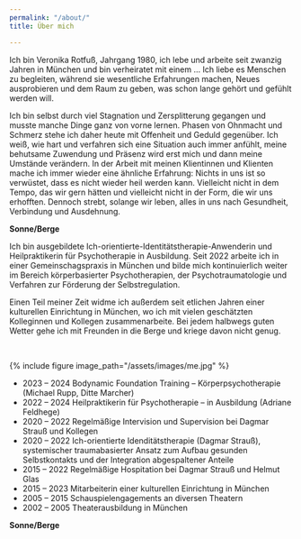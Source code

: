 ```yaml
---
permalink: "/about/"
title: Über mich

---
```

Ich bin Veronika Rotfuß, Jahrgang 1980, ich lebe und arbeite seit zwanzig Jahren in München und bin verheiratet mit einem ... Ich liebe es Menschen zu begleiten, während sie wesentliche Erfahrungen machen, Neues ausprobieren und dem Raum zu geben, was schon lange gehört und gefühlt werden will.

Ich bin selbst durch viel Stagnation und Zersplitterung gegangen und musste manche Dinge ganz von vorne lernen. Phasen von Ohnmacht und Schmerz stehe ich daher heute mit Offenheit und Geduld gegenüber. Ich weiß, wie hart und verfahren sich eine Situation auch immer anfühlt, meine behutsame Zuwendung und Präsenz wird erst mich und dann meine Umstände verändern. In der Arbeit mit meinen Klientinnen und Klienten mache ich immer wieder eine ähnliche Erfahrung: Nichts in uns ist so verwüstet, dass es nicht wieder heil werden kann. Vielleicht nicht in dem Tempo, das wir gern hätten und vielleicht nicht in der Form, die wir uns erhofften. Dennoch strebt, solange wir leben, alles in uns nach Gesundheit, Verbindung und Ausdehnung.

**Sonne/Berge**

Ich bin ausgebildete Ich-orientierte-Identitätstherapie-Anwenderin und Heilpraktikerin für Psychotherapie in Ausbildung. Seit 2022 arbeite ich in einer Gemeinschagspraxis in München und bilde mich kontinuierlich weiter im Bereich körperbasierter Psychotherapien, der Psychotraumatologie und Verfahren zur Förderung der Selbstregulation.

Einen Teil meiner Zeit widme ich außerdem seit etlichen Jahren einer kulturellen Einrichtung in München, wo ich mit vielen geschätzten Kolleginnen und Kollegen zusammenarbeite. Bei jedem halbwegs guten Wetter gehe ich mit Freunden in die Berge und kriege davon nicht genug.

<br>

{% include figure image_path="/assets/images/me.jpg" %}

* 2023 – 2024 Bodynamic Foundation Training – Körperpsychotherapie   (Michael Rupp, Ditte Marcher)
* 2022 – 2024 Heilpraktikerin für Psychotherapie – in Ausbildung (Adriane Feldhege)
* 2020 – 2022 Regelmäßige Intervision und Supervision bei Dagmar Strauß und Kollegen
* 2020 – 2022 Ich-orientierte Idenditätstherapie (Dagmar Strauß), systemischer traumabasierter Ansatz zum Aufbau gesunden Selbstkontakts und der Integration abgespaltener Anteile
* 2015 – 2022 Regelmäßige Hospitation bei Dagmar Strauß und Helmut Glas
* 2015 – 2023 Mitarbeiterin einer kulturellen Einrichtung in München
* 2005 – 2015 Schauspielengagements an diversen Theatern
* 2002 – 2005 Theaterausbildung in München

**Sonne/Berge**